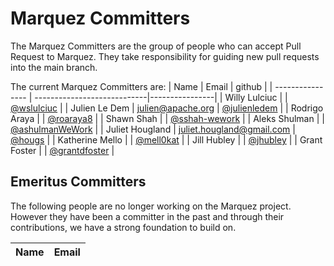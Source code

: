 # Marquez Committers
The Marquez Committers are the group of people who can accept Pull Request to Marquez.
They take responsibility for guiding new pull requests into the main branch.

The current Marquez Committers are:
| Name             | Email                       | github         |
| ---------------- | ----------------------------|----------------|
| Willy Lulciuc    |                             | [@wslulciuc]( https://github.com/wslulciuc ) |
| Julien Le Dem    | <julien@apache.org>         | [@julienledem]( https://github.com/julienledem )    |
| Rodrigo Araya    |                             | [@roaraya8]( https://github.com/roaraya8 )       |
| Shawn Shah       |                             | [@sshah-wework]( https://github.com/sshah-wework )   |
| Aleks Shulman    |                             | [@ashulmanWeWork]( https://github.com/ashulmanWeWork ) |
| Juliet Hougland  | <juliet.hougland@gmail.com> | [@hougs]( https://github.com/hougs )          |
| Katherine Mello  |                             | [@mell0kat]( https://github.com/mell0kat )       |
| Jill Hubley      |                             | [@jhubley]( https://github.com/jhubley )        |
| Grant Foster     |                             | [@grantdfoster]( https://github.com/grantdfoster )   |

## Emeritus Committers
The following people are no longer working on the Marquez project.
However they have been a committer in the past and through their
contributions, we have a strong foundation to build on.

| Name             | Email                       |
| ---------------- | ----------------------------|
